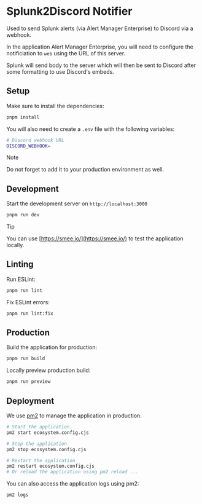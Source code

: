 # Splunk2Discord Notifier

Used to send Splunk alerts (via Alert Manager Enterprise) to Discord via a webhook.

In the application Alert Manager Enterprise, you will need to configure the notificiation to `web` using the URL of this server.

Splunk will send body to the server which will then be sent to Discord after some formatting to use Discord's embeds.

## Setup

Make sure to install the dependencies:

```bash
pnpm install
```

You will also need to create a `.env` file with the following variables:

```bash
# Discord webhook URL
DISCORD_WEBHOOK=
```

> [!NOTE]
> Do not forget to add it to your production environment as well.

## Development

Start the development server on `http://localhost:3000`

```bash
pnpm run dev
```

> [!TIP]
> You can use [https://smee.io/](https://smee.io/) to test the application locally.

## Linting

Run ESLint:

```bash
pnpm run lint
```

Fix ESLint errors:

```bash
pnpm run lint:fix
```

## Production

Build the application for production:

```bash
pnpm run build
```

Locally preview production build:

```bash
pnpm run preview
```

## Deployment

We use [pm2](https://pm2.keymetrics.io/) to manage the application in production.

```bash
# Start the application
pm2 start ecosystem.config.cjs
```

```bash
# Stop the application
pm2 stop ecosystem.config.cjs
```

```bash
# Restart the application
pm2 restart ecosystem.config.cjs
# Or reload the application using pm2 reload ...
```

You can also access the application logs using pm2:

```bash
pm2 logs
```
